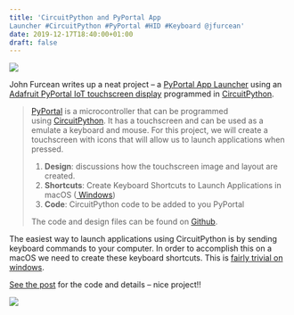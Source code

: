 ```yaml
---
title: 'CircuitPython and PyPortal App
Launcher #CircuitPython #PyPortal #HID #Keyboard @jfurcean'
date: 2019-12-17T18:40:00+01:00
draft: false
---
```


![](https://cdn-blog.adafruit.com/uploads/2019/12/Untitled-51.png)

John Furcean writes up a neat project – a [PyPortal App Launcher](https://furcean.com/2019/03/21/pyportal-app-launcher/) using an [Adafruit PyPortal IoT touchscreen display](https://www.adafruit.com/product/4116) programmed in [CircuitPython](https://circuitpython.org/).

> [PyPortal](https://www.adafruit.com/product/4116) is a microcontroller that can be programmed using [CircuitPython](https://learn.adafruit.com/welcome-to-circuitpython/what-is-circuitpython). It has a touchscreen and can be used as a emulate a keyboard and mouse. For this project, we will create a touchscreen with icons that will allow us to launch applications when pressed.
> 
> 1.  **Design**: discussions how the touchscreen image and layout are created.
> 2.  **Shortcuts**: Create Keyboard Shortcuts to Launch Applications in macOS ([ Windows](https://www.laptopmag.com/articles/create-keyboard-shortcuts-windows-10))
> 3.  **Code**: CircuitPython code to be added to you PyPortal
> 
> The code and design files can be found on [Github](https://github.com/jfurcean/pyportal-app-launcher).

The easiest way to launch applications using CircuitPython is by sending keyboard commands to your computer. In order to accomplish this on a macOS we need to create these keyboard shortcuts. This is [fairly trivial on windows](https://www.laptopmag.com/articles/create-keyboard-shortcuts-windows-10).

[See the post](https://furcean.com/2019/03/21/pyportal-app-launcher/) for the code and details – nice project!!

![](https://furcean.com/wp-content/uploads/2019/03/button-template-12-annotated.png)
